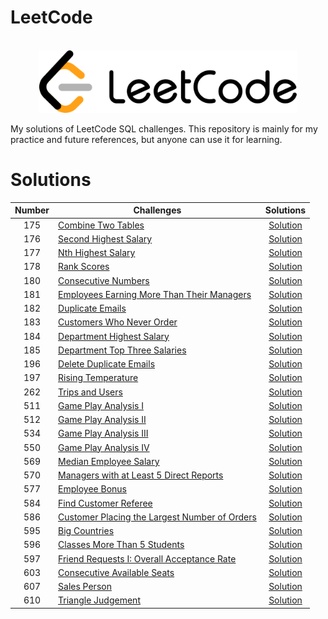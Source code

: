 # LeetCode

<p align="center">  
	<br>
	<a href="https://www.leetcode.com">
        <img height=100 src="/assets/1280px-LeetCode_Logo_black_with_text.svg.png"> 
    </a>
    <br>
</p>



My solutions of LeetCode SQL challenges. This repository is mainly for my practice and future references, but anyone can use it for learning.

# Solutions

| Number | Challenges | Solutions |
|:------:|------------|:---------:|
| 175 | [Combine Two Tables](https://leetcode.com/problems/combine-two-tables/)|[Solution](https://github.com/pranavkaul/LeetCode_SQL/blob/main/Solutions/Combine_Two_Tables.sql)|
| 176 | [Second Highest Salary](https://leetcode.com/problems/second-highest-salary/)|[Solution](https://github.com/pranavkaul/LeetCode_SQL/blob/main/Solutions/Second_Highest_Salary.sql)|
| 177 | [Nth Highest Salary](https://leetcode.com/problems/nth-highest-salary/)|[Solution](https://github.com/pranavkaul/LeetCode_SQL/blob/main/Solutions/Nth-Highest_Salary.sql)|
| 178 | [Rank Scores](https://leetcode.com/problems/rank-scores/)|[Solution](https://github.com/pranavkaul/LeetCode_SQL/blob/main/Solutions/Rank_Scores.sql)|
| 180 | [Consecutive Numbers](https://leetcode.com/problems/consecutive-numbers/)|[Solution](https://github.com/pranavkaul/LeetCode_SQL/blob/main/Solutions/Consecutive_%20Numbers.sql)|
| 181 | [Employees Earning More Than Their Managers](https://leetcode.com/problems/employees-earning-more-than-their-managers/)|[Solution](https://github.com/pranavkaul/LeetCode_SQL/blob/main/Solutions/Employees_Earning_More_Than_Their_Managers.sql)|
| 182 | [Duplicate Emails](https://leetcode.com/problems/duplicate-emails/)|[Solution](https://github.com/pranavkaul/LeetCode_SQL/blob/main/Solutions/Duplicate_Emails.sql)|
| 183 | [Customers Who Never Order](https://leetcode.com/problems/customers-who-never-order/)|[Solution](https://github.com/pranavkaul/LeetCode_SQL/blob/main/Solutions/Customers_Who_Never_Order.sql)|
| 184 | [Department Highest Salary](https://leetcode.com/problems/department-highest-salary/)|[Solution](https://github.com/pranavkaul/LeetCode_SQL/blob/main/Solutions/Department_Highest_Salary.sql)|
| 185 | [Department Top Three Salaries](https://leetcode.com/problems/department-top-three-salaries/)|[Solution](https://github.com/pranavkaul/LeetCode_SQL/blob/main/Solutions/Department_Top_Three_Salaries.sql)|
| 196 | [Delete Duplicate Emails](https://leetcode.com/problems/delete-duplicate-emails/)|[Solution](https://github.com/pranavkaul/LeetCode_SQL/blob/main/Solutions/Delete_Duplicate_Emails.sql)|
| 197 | [Rising Temperature ](https://leetcode.com/problems/rising-temperature/)|[Solution](https://github.com/pranavkaul/LeetCode_SQL/blob/main/Solutions/Rising_Temperature.sql)|
| 262 | [Trips and Users](https://leetcode.com/problems/trips-and-users/)|[Solution](https://github.com/pranavkaul/LeetCode_SQL/blob/main/Solutions/Trips_and_Users.sql)|
| 511 | [Game Play Analysis I](https://leetcode.com/problems/game-play-analysis-i/)|[Solution](https://github.com/pranavkaul/LeetCode_SQL/blob/main/Solutions/Game_Play_Analysis_I.sql)|
| 512 | [Game Play Analysis II](https://leetcode.com/problems/game-play-analysis-ii/)|[Solution](https://github.com/pranavkaul/LeetCode_SQL/blob/main/Solutions/Game_Play_Analysis_II.sql)|
| 534 | [Game Play Analysis III](https://leetcode.com/problems/game-play-analysis-iii/)|[Solution](https://github.com/pranavkaul/LeetCode_SQL/blob/main/Solutions/Game_Play_Analysis_III.sql)|
| 550 | [Game Play Analysis IV](https://leetcode.com/problems/game-play-analysis-iv/)|[Solution](https://github.com/pranavkaul/LeetCode_SQL/blob/main/Solutions/Game_Play_Analysis_IV.sql)|
| 569 | [Median Employee Salary ](https://leetcode.com/problems/median-employee-salary/)|[Solution](https://github.com/pranavkaul/LeetCode_SQL/blob/main/Solutions/Median_Employee_Salary.sql)|
| 570 | [Managers with at Least 5 Direct Reports](https://leetcode.com/problems/managers-with-at-least-5-direct-reports/)|[Solution](https://github.com/pranavkaul/LeetCode_SQL/blob/main/Solutions/Managers_with_at_Least_5_Direct_Reports.sql)|
| 577 | [Employee Bonus](https://leetcode.com/problems/employee-bonus)|[Solution](https://github.com/pranavkaul/LeetCode_SQL/blob/main/Solutions/Employee_Bonus.sql)|
| 584 | [Find Customer Referee](https://leetcode.com/problems/find-customer-referee/)|[Solution](https://github.com/pranavkaul/LeetCode_SQL/blob/main/Solutions/Find_Customer_Referee.sql)|
| 586 | [Customer Placing the Largest Number of Orders](https://leetcode.com/problems/customer-placing-the-largest-number-of-orders/)|[Solution](https://github.com/pranavkaul/LeetCode_SQL/blob/main/Solutions/Customer_Placing_the_Largest_Number_of_Orders.sql)|
| 595 | [Big Countries](https://leetcode.com/problems/big-countries/)|[Solution](https://github.com/pranavkaul/LeetCode_SQL/blob/main/Solutions/Big_Countries.sql)|
| 596 | [Classes More Than 5 Students](https://leetcode.com/problems/classes-more-than-5-students/)|[Solution](https://github.com/pranavkaul/LeetCode_SQL/blob/main/Solutions/Classes_More_Than_5_Students.sql)|
| 597 | [Friend Requests I: Overall Acceptance Rate](https://leetcode.com/problems/friend-requests-i-overall-acceptance-rate/)|[Solution](https://github.com/pranavkaul/LeetCode_SQL/blob/main/Solutions/Friend_Requests_I:_Overal_%20Acceptance_Rate.sql)|
| 603 | [Consecutive Available Seats](https://leetcode.com/problems/consecutive-available-seats/)|[Solution](https://github.com/pranavkaul/LeetCode_SQL/blob/main/Solutions/Consecutive_Available_Seats.sql)|
| 607 | [Sales Person](https://leetcode.com/problems/sales-person/)|[Solution](https://github.com/pranavkaul/LeetCode_SQL/blob/main/Solutions/Sales_Person.sql)|
| 610 | [Triangle Judgement](https://leetcode.com/problems/triangle-judgement/)|[Solution](https://github.com/pranavkaul/LeetCode_SQL/blob/main/Solutions/Triangle_Judgement.sql)|
